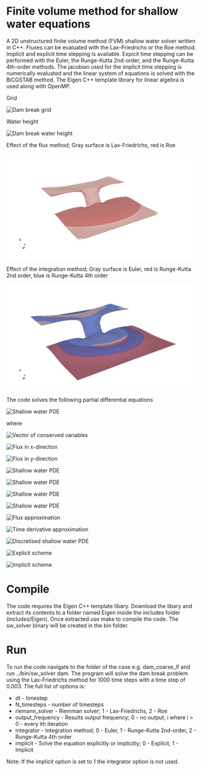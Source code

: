 # Finite volume method for shallow water equations

A 2D unstructured finite volume method (FVM) shallow water solver written in C++. Fluxes can be evaluated with the Lax–Friedrichs or the Roe method. Implicit and explicit time stepping is available. Expicit time stepping can be performed with the Euler, the Runge-Kutta 2nd-order, and the Runge-Kutta 4th-order methods. The jacobian used for the implicit time stepping is numerically evaluated and the linear system of equations is solved with the BiCGSTAB method. The Eigen C++ template library for linear algebra is used along with OpenMP. 

Grid

![Dam break grid](https://github.com/KBoychev/fvm_shallow_water/blob/master/dam_break_grid.png "Grid")

Water height

![Dam break water height](https://github.com/KBoychev/fvm_shallow_water/blob/master/dam_break.png "Water height")

Effect of the flux method; Gray surface is Lax-Friedrichs, red is Roe

![Dam break flux method](https://github.com/KBoychev/fvm_shallow_water/blob/master/dam_break_flux_methods.png "Flux method")

Effect of the integration method; Gray surface is Euler, red is Runge-Kutta 2nd order, blue is Runge-Kutta 4th order

![Dam break integration method](https://github.com/KBoychev/fvm_shallow_water/blob/master/dam_break_integration_methods.png "Integration method")

The code solves the following partial differential equations

![Shallow water PDE](https://render.githubusercontent.com/render/math?math=\frac{\partial%20Q}{\partial%20t}%20%2B%20\frac{\partial%20F_{x}}{\partial%20x}%20%2B%20\frac{\partial%20F_{y}}{\partial%20y}=0 "Shallow water PDE")

where

![Vector of conserved variables](https://render.githubusercontent.com/render/math?math=Q=[h,hu,hv]^T "Vector of conserved variables")

![Flux in x-direction](https://render.githubusercontent.com/render/math?math=F_{x}=[hu,hu^2+\frac{1}{2}gh^2,huv]^T "Flux in x-direction")

![Flux in y-direction](https://render.githubusercontent.com/render/math?math=F_{y}=[hv,hvu,hv^2+\frac{1}{2}gh^2]^T "Flux in y-direction")

![Shallow water PDE](https://render.githubusercontent.com/render/math?math=\frac{d}{dt}\int_{V}\mathbf{Q}dV%2B\int_{V}\frac{\partial%20F_{x}}{\partial%20x}%2B\frac{\partial%20F_{y}}{\partial%20y}dV=0)

![Shallow water PDE](https://render.githubusercontent.com/render/math?math=\frac{d}{dt}\int_{V}\mathbf{Q}dV%2B\int_{V}\nabla\cdot\mathbf{F}dV=0)

![Shallow water PDE](https://render.githubusercontent.com/render/math?math=\frac{d}{dt}\int_{V}\mathbf{Q}dV%2B\int_{S}\mathbf{F}\cdot\mathbf{n}dS=0)

![Shallow water PDE](https://render.githubusercontent.com/render/math?math=\frac{d}{dt}\int_{V}\mathbf{Q}dV=\mathbf{R}=-\int_{S}\mathbf{F}\cdot\mathbf{n}dS)

![Flux approximation](https://render.githubusercontent.com/render/math?math=\int_{S}\mathbf{F}\cdot\mathbf{n}dS\approx%20F_{1}(\mathbf{Q},\mathbf{Q}_{1},\mathbf{n}_{1})S_{1}%2BF_{2}(\mathbf{Q},\mathbf{Q}_{2},\mathbf{n}_{2})S_{2}%2BF_{3}(\mathbf{Q},\mathbf{Q}_{3},\mathbf{n}_{3})S_{3})

![Time derivative approximation](https://render.githubusercontent.com/render/math?math=\frac{d}{dt}\int_{V}\mathbf{Q}dV\approx%20\frac{\mathbf{Q}^{n%2b1}-\mathbf{Q}^{n}}{\Delta%20t}V)

![Discretised shallow water PDE](https://render.githubusercontent.com/render/math?math=\frac{\mathbf{Q}^{n%2b1}-\mathbf{Q}^{n}}{\Delta%20t}=\mathbf{R}(\mathbf{Q})=-\frac{1}{V}\left(F_{1}(\mathbf{Q},\mathbf{Q}_{1},\mathbf{n}_{1})S_{1}%2BF_{2}(\mathbf{Q},\mathbf{Q}_{2},\mathbf{n}_{2})S_{2}%2BF_{3}(\mathbf{Q},\mathbf{Q}_{3},\mathbf{n}_{3})S_{3}\right))

![Explicit scheme](https://render.githubusercontent.com/render/math?math=\mathbf{Q}^{n%2B1}=\mathbf{Q}^{n}%2B\Delta%20t%20\mathbf{R}(\mathbf{Q}^{n}))

![Implicit scheme](https://render.githubusercontent.com/render/math?math=\left(\frac{1}{\Delta%20t}\mathbf{I}%2B\frac{\partial\mathbf{R}}{\partial\mathbf{Q}}\right)\Delta\mathbf{Q}=-\mathbf{R}(\mathbf{Q}^{n}))

# Compile

The code requires the Eigen C++ template libary. Download the libary and extract its contents to a folder named Eigen inside the includes folder (includes/Eigen). Once extracted use make to compile the code. The sw_solver binary will be created in the bin folder. 

# Run

To run the code navigate to the folder of the case e.g. dam_coarse_lf and run ../bin/sw_solver dam. The program will solve the dam break problem using the Lax-Friedrichs method for 1000 time steps with a time step of 0.003. The full list of options is:

* dt - timestep
* N_timesteps - number of timesteps
* riemann_solver - Riemman solver; 1 - Lax-Friedrichs, 2 - Roe
* output_frequency - Results output frequency; 0 - no output, i where i > 0 - every ith iteration 
* integrator - Integration method; 0 - Euler, 1 - Runge-Kutta 2nd-order, 2 - Runge-Kutta 4th order
* implicit - Solve the equation explicitly or implicitly; 0 - Explicit, 1 - Implicit 

Note: If the implicit option is set to 1 the integrator option is not used. 
